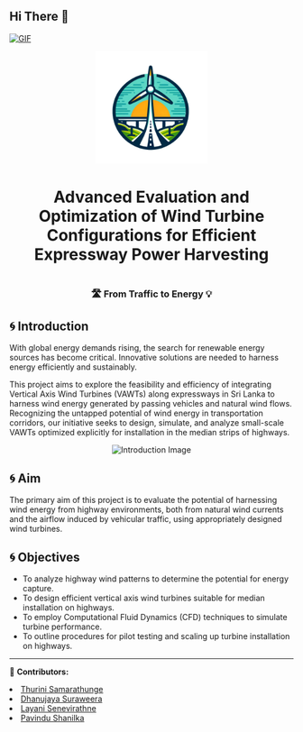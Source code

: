 ## Hi There 👋
<p>
  <a href="https://github.com/DenverCoder1/readme-typing-svg"><img alt="GIF" src="https://readme-typing-svg.herokuapp.com/?lines=Welcome+to+Team+EcoMech!...&color=99b3ff&size=24&duration=8000"/></a>
</p> 

<div align="center">
  <img src="Logo.png" alt="Wind Turbine" width="200">
  <h1 style="display: inline-block; margin-left: 20 px;"> Advanced Evaluation and Optimization of Wind Turbine Configurations for Efficient Expressway Power Harvesting </h1>
  <h3> 🛣️ From Traffic to Energy 💡 </h3>
</div>

## 🌀 Introduction

With global energy demands rising, the search for renewable energy sources has become critical. Innovative solutions are needed to harness energy efficiently and sustainably.

This project aims to explore the feasibility and efficiency of integrating Vertical Axis Wind Turbines (VAWTs) along expressways in Sri Lanka to harness wind energy generated by passing vehicles and natural wind flows. Recognizing the untapped potential of wind energy in transportation corridors, our initiative seeks to design, simulate, and analyze small-scale VAWTs optimized explicitly for installation in the median strips of highways.

<p align="center">
  <img src="https://github.com/UoP-ME325-2024/Team-EcoMech/assets/102894978/5a92d44e-5540-40ec-a3ad-f5a5b0529d21" alt="Introduction Image">
</p>

## 🌀 Aim
The primary aim of this project is to evaluate the potential of harnessing wind energy from highway environments, both from natural wind currents and the airflow induced by vehicular traffic, using appropriately designed wind turbines.


## 🌀 Objectives

- To analyze highway wind patterns to determine the potential for energy capture. 
- To design efficient vertical axis wind turbines suitable for median installation on highways.
- To employ Computational Fluid Dynamics (CFD) techniques to simulate turbine performance.
- To outline procedures for pilot testing and scaling up turbine installation on highways.

---

<div align="left">
  <p>👥 <b>Contributors:</b> 
    <li><a href="https://github.com/Novaz28">Thurini Samarathunge</a></li> 
    <li><a href=https://github.com/Dhanujaya2000>Dhanujaya Suraweera</a></li> 
    <li><a href=https://github.com/LayaniSenevirathne>Layani Senevirathne</a></li> 
    <li><a href=https://github.com/e19369>Pavindu Shanilka</a></li> </p>
 
</div>
